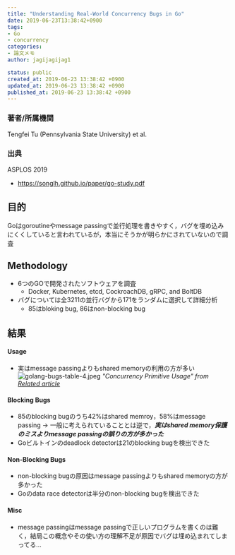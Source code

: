 ```yaml
---
title: "Understanding Real-World Concurrency Bugs in Go"
date: 2019-06-23T13:38:42+0900
tags:
- Go
- concurrency
categories:
- 論文メモ
author: jagijagijag1

status: public
created_at: 2019-06-23 13:38:42 +0900
updated_at: 2019-06-23 13:38:42 +0900
published_at: 2019-06-23 13:38:42 +0900
---
```

### 著者/所属機関
Tengfei Tu (Pennsylvania State University) et al.

### 出典
ASPLOS 2019
- https://songlh.github.io/paper/go-study.pdf

## 目的
Goはgoroutineやmessage passingで並行処理を書きやすく，バグを埋め込みにくくしていると言われているが，本当にそうかが明らかにされていないので調査

## Methodology
- 6つのGOで開発されたソフトウェアを調査
  - Docker, Kubernetes, etcd, CockroachDB, gRPC, and BoltDB
- バグについては全3211の並行バグから171をランダムに選択して詳細分析
  - 85はbloking bug, 86はnon-blocking bug

## 結果
#### Usage
- 実はmessage passingよりもshared memoryの利用の方が多い
![golang-bugs-table-4.jpeg](https://adriancolyer.files.wordpress.com/2019/05/golang-bugs-table-4.jpeg)
*"Concurrency Primitive Usage" from [Related article](https://blog.acolyer.org/2019/05/17/understanding-real-world-concurrency-bugs-in-go/)*

#### Blocking Bugs
- 85のblocking bugのうち42%はshared memroy，58%はmessage passing → 一般に考えられていることとは逆で，***実はshared memory保護のミスよりmessage passingの誤りの方が多かった***
- Goビルトインのdeadlock detectorは21のblocking bugを検出できた

#### Non-Blocking Bugs
- non-blocking bugの原因はmessage passingよりもshared memoryの方が多かった
- Goのdata race detectorは半分のnon-blocking bugを検出できた

#### Misc
- message passingはmessage passingで正しいプログラムを書くのは難く，結局この概念やその使い方の理解不足が原因でバグは埋め込まれてしまってる…

